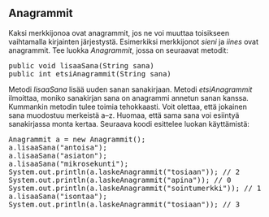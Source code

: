 ## Anagrammit ##

Kaksi merkkijonoa ovat anagrammit, jos ne voi muuttaa toisikseen vaihtamalla kirjainten järjestystä. Esimerkiksi merkkijonot <em>sieni</em> ja <em>iines</em> ovat anagrammit.
Tee luokka <em>Anagrammit</em>, jossa on seuraavat metodit:

<pre>public void lisaaSana(String sana)
public int etsiAnagrammit(String sana)</pre>

Metodi <em>lisaaSana</em> lisää uuden sanan sanakirjaan. Metodi <em>etsiAnagrammit</em> ilmoittaa, moniko sanakirjan sana on anagrammi annetun sanan kanssa. Kummankin metodin tulee toimia tehokkaasti. Voit olettaa, että jokainen sana muodostuu merkeistä a–z. Huomaa, että sama sana voi esiintyä sanakirjassa monta kertaa.
Seuraava koodi esittelee luokan käyttämistä:

<pre>Anagrammit a = new Anagrammit();
a.lisaaSana("antoisa");
a.lisaaSana("asiaton");
a.lisaaSana("mikrosekunti");
System.out.println(a.laskeAnagrammit("tosiaan")); // 2
System.out.println(a.laskeAnagrammit("apina")); // 0
System.out.println(a.laskeAnagrammit("sointumerkki")); // 1
a.lisaaSana("isontaa");
System.out.println(a.laskeAnagrammit("tosiaan")); // 3</pre>
